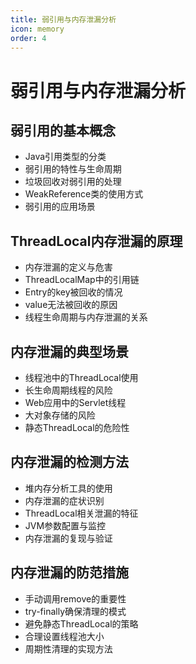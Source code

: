 ```yaml
---
title: 弱引用与内存泄漏分析
icon: memory
order: 4
---
```


# 弱引用与内存泄漏分析

## 弱引用的基本概念

- Java引用类型的分类
- 弱引用的特性与生命周期
- 垃圾回收对弱引用的处理
- WeakReference类的使用方式
- 弱引用的应用场景

## ThreadLocal内存泄漏的原理

- 内存泄漏的定义与危害
- ThreadLocalMap中的引用链
- Entry的key被回收的情况
- value无法被回收的原因
- 线程生命周期与内存泄漏的关系

## 内存泄漏的典型场景

- 线程池中的ThreadLocal使用
- 长生命周期线程的风险
- Web应用中的Servlet线程
- 大对象存储的风险
- 静态ThreadLocal的危险性

## 内存泄漏的检测方法

- 堆内存分析工具的使用
- 内存泄漏的症状识别
- ThreadLocal相关泄漏的特征
- JVM参数配置与监控
- 内存泄漏的复现与验证

## 内存泄漏的防范措施

- 手动调用remove的重要性
- try-finally确保清理的模式
- 避免静态ThreadLocal的策略
- 合理设置线程池大小
- 周期性清理的实现方法
